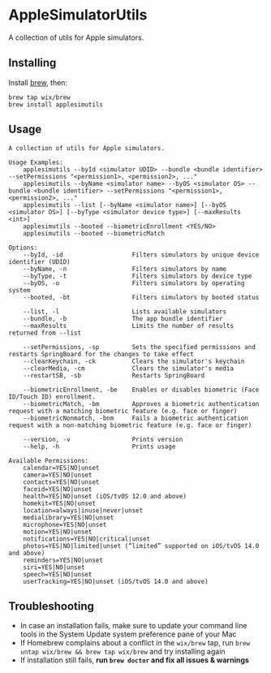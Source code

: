 # AppleSimulatorUtils
A collection of utils for Apple simulators.

## Installing

Install [brew](https://brew.sh), then:

```shell
brew tap wix/brew
brew install applesimutils
```

## Usage

```
A collection of utils for Apple simulators.

Usage Examples:
    applesimutils --byId <simulator UDID> --bundle <bundle identifier> --setPermissions "<permission1>, <permission2>, ..."
    applesimutils --byName <simulator name> --byOS <simulator OS> --bundle <bundle identifier> --setPermissions "<permission1>, <permission2>, ..."
    applesimutils --list [--byName <simulator name>] [--byOS <simulator OS>] [--byType <simulator device type>] [--maxResults <int>]
    applesimutils --booted --biometricEnrollment <YES/NO>
    applesimutils --booted --biometricMatch

Options:
    --byId, -id                   Filters simulators by unique device identifier (UDID)
    --byName, -n                  Filters simulators by name
    --byType, -t                  Filters simulators by device type
    --byOS, -o                    Filters simulators by operating system
    --booted, -bt                 Filters simulators by booted status

    --list, -l                    Lists available simulators
    --bundle, -b                  The app bundle identifier
    --maxResults                  Limits the number of results returned from --list

    --setPermissions, -sp         Sets the specified permissions and restarts SpringBoard for the changes to take effect
    --clearKeychain, -ck          Clears the simulator's keychain
    --clearMedia, -cm             Clears the simulator's media
    --restartSB, -sb              Restarts SpringBoard

    --biometricEnrollment, -be    Enables or disables biometric (Face ID/Touch ID) enrollment.
    --biometricMatch, -bm         Approves a biometric authentication request with a matching biometric feature (e.g. face or finger)
    --biometricNonmatch, -bnm     Fails a biometric authentication request with a non-matching biometric feature (e.g. face or finger)

    --version, -v                 Prints version
    --help, -h                    Prints usage

Available Permissions:
    calendar=YES|NO|unset
    camera=YES|NO|unset
    contacts=YES|NO|unset
    faceid=YES|NO|unset
    health=YES|NO|unset (iOS/tvOS 12.0 and above)
    homekit=YES|NO|unset
    location=always|inuse|never|unset
    medialibrary=YES|NO|unset
    microphone=YES|NO|unset
    motion=YES|NO|unset
    notifications=YES|NO|critical|unset
    photos=YES|NO|limited|unset (“limited” supported on iOS/tvOS 14.0 and above)
    reminders=YES|NO|unset
    siri=YES|NO|unset
    speech=YES|NO|unset
    userTracking=YES|NO|unset (iOS/tvOS 14.0 and above)
```

## Troubleshooting

- In case an installation fails, make sure to update your command line tools in the System Update system preference pane of your Mac
- If Homebrew complains about a conflict in the `wix/brew` tap, run `brew untap wix/brew && brew tap wix/brew` and try installing again
- If installation still fails, **run `brew doctor` and fix all issues & warnings**
